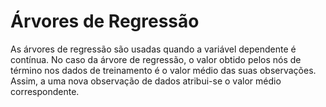 # Árvores de Regressão
As árvores de regressão são usadas quando a variável dependente é contínua. No caso da árvore de regressão, o valor obtido pelos nós de término nos dados de treinamento é o valor médio das suas observações. Assim, a uma nova observação de dados atribui-se o valor médio correspondente.
